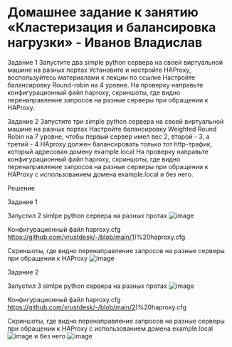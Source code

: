 # Домашнее задание к занятию «Кластеризация и балансировка нагрузки» - Иванов Владислав

Задание 1
Запустите два simple python сервера на своей виртуальной машине на разных портах
Установите и настройте HAProxy, воспользуйтесь материалами к лекции по ссылке
Настройте балансировку Round-robin на 4 уровне.
На проверку направьте конфигурационный файл haproxy, скриншоты, где видно перенаправление запросов на разные серверы при обращении к HAProxy.

Задание 2
Запустите три simple python сервера на своей виртуальной машине на разных портах
Настройте балансировку Weighted Round Robin на 7 уровне, чтобы первый сервер имел вес 2, второй - 3, а третий - 4
HAproxy должен балансировать только тот http-трафик, который адресован домену example.local
На проверку направьте конфигурационный файл haproxy, скриншоты, где видно перенаправление запросов на разные серверы при обращении к HAProxy c использованием домена example.local и без него.



Решение 

Задание 1

Запустил 2 simlpe python сервера на разных протах
![image](https://github.com/user-attachments/assets/0afda30b-7a75-4b06-95e9-0770794668f9)

Конфигурационный файл haproxy.cfg
https://github.com/vrustdesk/-/blob/main/1)%20haproxy.cfg

Скриншоты, где видно перенаправление запросов на разные серверы при обращении к HAProxy
![image](https://github.com/user-attachments/assets/e0f45d2c-3447-49c6-b345-2c739c73eff9)


Задание 2

Запустил 3 simlpe python сервера на разных протах
![image](https://github.com/user-attachments/assets/02ee426a-d43c-4062-ad3f-ed6e40f16aa5)

Конфигурационный файл haproxy.cfg
https://github.com/vrustdesk/-/blob/main/2)%20haproxy.cfg

Cкриншоты, где видно перенаправление запросов на разные серверы при обращении к HAProxy c использованием домена 
example.local
![image](https://github.com/user-attachments/assets/194ca261-c7bb-4215-a102-5b4c3216c4f4)
и без него
![image](https://github.com/user-attachments/assets/f039c1a8-50b4-43ad-918d-edaa71ad9b91)
